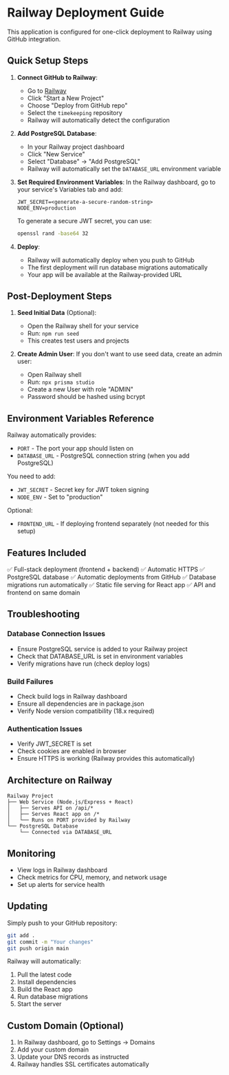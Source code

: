 # Railway Deployment Guide

This application is configured for one-click deployment to Railway using GitHub integration.

## Quick Setup Steps

1. **Connect GitHub to Railway**:
   - Go to [Railway](https://railway.app)
   - Click "Start a New Project"
   - Choose "Deploy from GitHub repo"
   - Select the `timekeeping` repository
   - Railway will automatically detect the configuration

2. **Add PostgreSQL Database**:
   - In your Railway project dashboard
   - Click "New Service"
   - Select "Database" → "Add PostgreSQL"
   - Railway will automatically set the `DATABASE_URL` environment variable

3. **Set Required Environment Variables**:
   In the Railway dashboard, go to your service's Variables tab and add:
   
   ```
   JWT_SECRET=<generate-a-secure-random-string>
   NODE_ENV=production
   ```
   
   To generate a secure JWT secret, you can use:
   ```bash
   openssl rand -base64 32
   ```

4. **Deploy**:
   - Railway will automatically deploy when you push to GitHub
   - The first deployment will run database migrations automatically
   - Your app will be available at the Railway-provided URL

## Post-Deployment Steps

1. **Seed Initial Data** (Optional):
   - Open the Railway shell for your service
   - Run: `npm run seed`
   - This creates test users and projects

2. **Create Admin User**:
   If you don't want to use seed data, create an admin user:
   - Open Railway shell
   - Run: `npx prisma studio`
   - Create a new User with role "ADMIN"
   - Password should be hashed using bcrypt

## Environment Variables Reference

Railway automatically provides:
- `PORT` - The port your app should listen on
- `DATABASE_URL` - PostgreSQL connection string (when you add PostgreSQL)

You need to add:
- `JWT_SECRET` - Secret key for JWT token signing
- `NODE_ENV` - Set to "production"

Optional:
- `FRONTEND_URL` - If deploying frontend separately (not needed for this setup)

## Features Included

✅ Full-stack deployment (frontend + backend)
✅ Automatic HTTPS
✅ PostgreSQL database
✅ Automatic deployments from GitHub
✅ Database migrations run automatically
✅ Static file serving for React app
✅ API and frontend on same domain

## Troubleshooting

### Database Connection Issues
- Ensure PostgreSQL service is added to your Railway project
- Check that DATABASE_URL is set in environment variables
- Verify migrations have run (check deploy logs)

### Build Failures
- Check build logs in Railway dashboard
- Ensure all dependencies are in package.json
- Verify Node version compatibility (18.x required)

### Authentication Issues
- Verify JWT_SECRET is set
- Check cookies are enabled in browser
- Ensure HTTPS is working (Railway provides this automatically)

## Architecture on Railway

```
Railway Project
├── Web Service (Node.js/Express + React)
│   ├── Serves API on /api/*
│   ├── Serves React app on /*
│   └── Runs on PORT provided by Railway
└── PostgreSQL Database
    └── Connected via DATABASE_URL
```

## Monitoring

- View logs in Railway dashboard
- Check metrics for CPU, memory, and network usage
- Set up alerts for service health

## Updating

Simply push to your GitHub repository:
```bash
git add .
git commit -m "Your changes"
git push origin main
```

Railway will automatically:
1. Pull the latest code
2. Install dependencies
3. Build the React app
4. Run database migrations
5. Start the server

## Custom Domain (Optional)

1. In Railway dashboard, go to Settings → Domains
2. Add your custom domain
3. Update your DNS records as instructed
4. Railway handles SSL certificates automatically